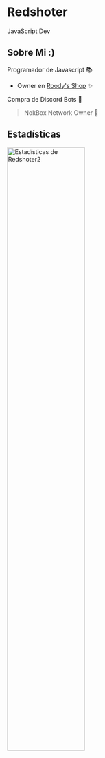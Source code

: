 # Redshoter
JavaScript Dev
## Sobre Mi :)
Programador de Javascript 📚

* Owner en <a href="https://discord.roody.es">Roody's Shop</a> ✨

Compra de Discord Bots 🤖

> NokBox Network Owner 📌
## Estadísticas
<img align="left" src="https://github-readme-stats.vercel.app/api?username=redshoter2&&show_icons=true&include_all_commits=true&title_color=fff&icon_color=79ff97&text_color=efefef&bg_color=24292e" alt="Estadísticas de Redshoter2" width="60%">
